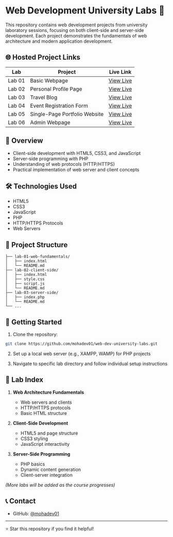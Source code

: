 # Web Development University Labs 🚀

This repository contains web development projects from university laboratory sessions, focusing on both client-side and server-side development. Each project demonstrates the fundamentals of web architecture and modern application development.

## 🌐 Hosted Project Links
| Lab   | Project                   | Live Link                               |
|-------|---------------------------|-----------------------------------------|
| Lab 01 | Basic Webpage          | [View Live](https://mohadev-uni-lab1.vercel.app/) |
| Lab 02 | Personal Profile Page   | [View Live](https://mohadev-uni-lab2.vercel.app/)       |
| Lab 03 | Travel Blog   | [View Live](https://mohadev-uni-lab3.vercel.app/)       |
| Lab 04 | Event Registration Form   | [View Live](https://mohadev-uni-lab4.vercel.app/)       |
| Lab 05 | Single-Page Portfolio Website   | [View Live](https://mohadev-uni-lab5.vercel.app/)       |
| Lab 06 | Admin Webpage   | [View Live](https://mohadev-uni-lab6.vercel.app/)       |

## 🎯 Overview

- Client-side development with HTML5, CSS3, and JavaScript
- Server-side programming with PHP
- Understanding of web protocols (HTTP/HTTPS)
- Practical implementation of web server and client concepts

## 🛠️ Technologies Used

- HTML5
- CSS3
- JavaScript
- PHP
- HTTP/HTTPS Protocols
- Web Servers

## 📂 Project Structure

```
├── lab-01-web-fundamentals/
│   ├── index.html
│   └── README.md
├── lab-02-client-side/
│   ├── index.html
│   ├── style.css
│   ├── script.js
│   └── README.md
├── lab-03-server-side/
│   ├── index.php
│   └── README.md
└── ...
```

## 🚀 Getting Started

1. Clone the repository:
```bash
git clone https://github.com/mohadev01/web-dev-university-labs.git
```

2. Set up a local web server (e.g., XAMPP, WAMP) for PHP projects

3. Navigate to specific lab directory and follow individual setup instructions

## 📝 Lab Index

1. **Web Architecture Fundamentals**
   - Web servers and clients
   - HTTP/HTTPS protocols
   - Basic HTML structure

2. **Client-Side Development**
   - HTML5 and page structure
   - CSS3 styling
   - JavaScript interactivity

3. **Server-Side Programming**
   - PHP basics
   - Dynamic content generation
   - Client-server integration

_(More labs will be added as the course progresses)_

## 📞 Contact

- GitHub: [@mohadev01](https://github.com/mohadev01)

---

⭐️ Star this repository if you find it helpful!
